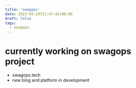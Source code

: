 ```yaml
---
title: 'swagops'
date: 2023-03-29T21:47:41+00:00
draft: false
tags:
  - swagops
---
```

# currently working on swagops project

- swagops.tech
- new blog and platform in development
